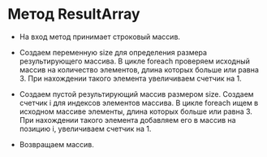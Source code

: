 # Метод ResultArray

* На вход метод принимает строковый массив.

* Создаем переменную size для определения размера результирующего массива. В цикле foreach проверяем исходный массив на количество элементов, длина которых больше или равна 3. При нахождении такого элемента увеличиваем счетчик на 1.

* Создаем пустой результирующий массив размером size. Создаем счетчик i для индексов элементов массива. В цикле foreach ищем в исходном массиве элементы, длина которых больше или равна 3. При нахождении такого элемента добавляем его в массив на позицию i, увеличиваем счетчик на 1.

* Возвращаем массив.





